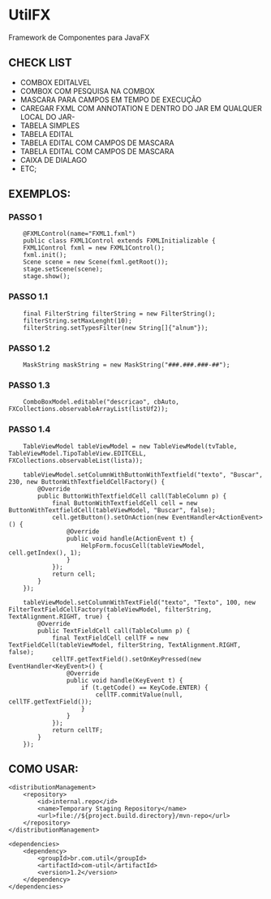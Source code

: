 # UtilFX
Framework de Componentes para JavaFX

## CHECK LIST

+ COMBOX EDITALVEL
+ COMBOX COM PESQUISA NA COMBOX
+ MASCARA PARA CAMPOS EM TEMPO DE EXECUÇÃO
+ CAREGAR FXML COM ANNOTATION E DENTRO DO JAR EM QUALQUER LOCAL DO JAR- 
+ TABELA SIMPLES
+ TABELA EDITAL 
+ TABELA EDITAL COM CAMPOS DE MASCARA
+ TABELA EDITAL COM CAMPOS DE MASCARA
+ CAIXA DE DIALAGO
+ ETC;

## EXEMPLOS:

### PASSO 1

        @FXMLControl(name="FXML1.fxml")
        public class FXML1Control extends FXMLInitializable {
        FXML1Control fxml = new FXML1Control();
        fxml.init();
        Scene scene = new Scene(fxml.getRoot());
        stage.setScene(scene);
        stage.show();

### PASSO 1.1

        final FilterString filterString = new FilterString();
        filterString.setMaxLenght(10);
        filterString.setTypesFilter(new String[]{"alnum"});

### PASSO 1.2

        MaskString maskString = new MaskString("###.###.###-##");

### PASSO 1.3

        ComboBoxModel.editable("descricao", cbAuto, FXCollections.observableArrayList(listUf2));

### PASSO 1.4

        TableViewModel tableViewModel = new TableViewModel(tvTable, TableViewModel.TipoTableView.EDITCELL,      FXCollections.observableList(lista));

        tableViewModel.setColumnWithButtonWithTextfield("texto", "Buscar", 230, new ButtonWithTextfieldCellFactory() {
            @Override
            public ButtonWithTextfieldCell call(TableColumn p) {
                final ButtonWithTextfieldCell cell = new ButtonWithTextfieldCell(tableViewModel, "Buscar", false);
                cell.getButton().setOnAction(new EventHandler<ActionEvent>() {
                    @Override
                    public void handle(ActionEvent t) {
                        HelpForm.focusCell(tableViewModel, cell.getIndex(), 1);
                    }
                });
                return cell;
            }
        });

        tableViewModel.setColumnWithTextField("texto", "Texto", 100, new FilterTextFieldCellFactory(tableViewModel, filterString, TextAlignment.RIGHT, true) {
            @Override
            public TextFieldCell call(TableColumn p) {
                final TextFieldCell cellTF = new TextFieldCell(tableViewModel, filterString, TextAlignment.RIGHT, false);
                cellTF.getTextField().setOnKeyPressed(new EventHandler<KeyEvent>() {
                    @Override
                    public void handle(KeyEvent t) {
                        if (t.getCode() == KeyCode.ENTER) {
                            cellTF.commitValue(null, cellTF.getTextField());
                        }
                    }
                });
                return cellTF;
            }
        });

## COMO USAR:

    <distributionManagement>
        <repository>
            <id>internal.repo</id>
            <name>Temporary Staging Repository</name>
            <url>file://${project.build.directory}/mvn-repo</url>
        </repository>
    </distributionManagement>

    <dependencies>
        <dependency>
            <groupId>br.com.util</groupId>
            <artifactId>com-util</artifactId>
            <version>1.2</version>
        </dependency>
    </dependencies>




